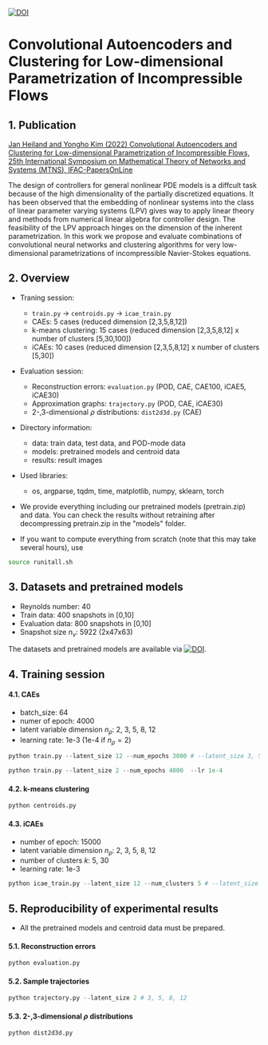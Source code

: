 [![DOI](https://zenodo.org/badge/DOI/10.5281/zenodo.6817442.svg)](https://doi.org/10.5281/zenodo.6817442)
# Convolutional Autoencoders and Clustering for Low-dimensional Parametrization of Incompressible Flows

## 1. Publication

[Jan Heiland and Yongho Kim (2022) Convolutional Autoencoders and Clustering for Low-dimensional Parametrization of Incompressible Flows, 25th International Symposium on Mathematical Theory of Networks and Systems (MTNS), IFAC-PapersOnLine](https://www.sciencedirect.com/science/article/pii/S2405896322027240) 

The design of controllers for general nonlinear PDE models is a diffcult task because of the high dimensionality of the partially discretized equations. It has been observed that the embedding of nonlinear systems into the class of linear parameter varying systems (LPV) gives way to apply linear theory and methods from numerical linear algebra for controller design. The feasibility of the LPV approach hinges on the dimension of the inherent parametrization. 
In this work we propose and evaluate combinations of convolutional neural networks and clustering algorithms for very low-dimensional parametrizations of incompressible Navier-Stokes equations.

## 2. Overview

* Traning session:  
    * `train.py` -> `centroids.py` -> `icae_train.py`
    * CAEs: 5 cases (reduced dimension [2,3,5,8,12]) 
    * k-means clustering: 15 cases (reduced dimension [2,3,5,8,12] x number of clusters [5,30,100])
    * iCAEs: 10 cases (reduced dimension [2,3,5,8,12] x number of clusters [5,30])
* Evaluation session:
    * Reconstruction errors: `evaluation.py` (POD, CAE, CAE100, iCAE5, iCAE30)
    * Approximation graphs: `trajectory.py` (POD, CAE, iCAE30)
    * 2-,3-dimensional $\rho$ distributions: `dist2d3d.py` (CAE)
* Directory information:
    * data: train data, test data, and POD-mode data
    * models: pretrained models and centroid data
    * results: result images
* Used libraries:
    * os, argparse, tqdm, time, matplotlib, numpy, sklearn, torch

* We provide everything including our pretrained models (pretrain.zip) and data. You can check the results without retraining after decompressing pretrain.zip in the "models" folder.

* If you want to compute everything from scratch (note that this may take several hours), use
```sh
source runitall.sh
```



## 3. Datasets and pretrained models

* Reynolds number: 40
* Train data: 400 snapshots in [0,10]
* Evaluation data: 800 snapshots in [0,10]
* Snapshot size $n_v$: 5922 (2x47x63)

The datasets and pretrained models are available via [![DOI](https://zenodo.org/badge/DOI/10.5281/zenodo.6817442.svg)](https://doi.org/10.5281/zenodo.6817442).

## 4. Training session

#### 4.1. CAEs

* batch_size: 64
* numer of epoch: 4000 
* latent variable dimension $n_\rho$: 2, 3, 5, 8, 12
* learning rate: 1e-3 (1e-4 if $n_\rho=2$)

```python
python train.py --latent_size 12 --num_epochs 3000 # --latent_size 3, 5, 8
```
```python
python train.py --latent_size 2 --num_epochs 4000  --lr 1e-4
```

#### 4.2. k-means clustering

```python
python centroids.py
```

#### 4.3. iCAEs

* number of epoch: 15000 
* latent variable dimension $n_\rho$: 2, 3, 5, 8, 12
* number of clusters $k$: 5, 30
* learning rate: 1e-3 

```python
python icae_train.py --latent_size 12 --num_clusters 5 # --latent_size 2, 3, 5, 8
```


## 5. Reproducibility of experimental results

* All the pretrained models and centroid data must be prepared.

#### 5.1. Reconstruction errors

```python
python evaluation.py
```

#### 5.2. Sample trajectories

```python
python trajectory.py --latent_size 2 # 3, 5, 8, 12
```

#### 5.3. 2-,3-dimensional $\rho$ distributions
```python
python dist2d3d.py
```
